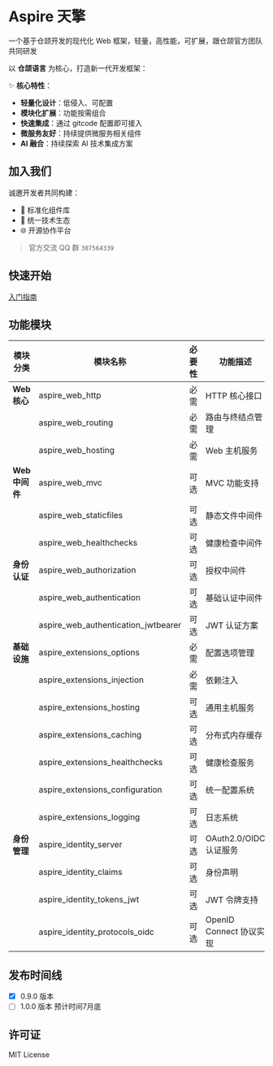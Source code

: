 # Aspire 天擎

一个基于仓颉开发的现代化 Web 框架，轻量，高性能，可扩展，跟仓颉官方团队共同研发

以 **仓颉语言** 为核心，打造新一代开发框架：

✨ **核心特性**：

- **轻量化设计**：低侵入、可配置
- **模块化扩展**：功能按需组合
- **快速集成**：通过 gitcode 配置即可接入
- **微服务友好**：持续提供微服务相关组件
- **AI 融合**：持续探索 AI 技术集成方案

## 加入我们

诚邀开发者共同构建：

- 🧩 标准化组件库
- 🔗 统一技术生态
- 🌐 开源协作平台

> 官方交流 QQ 群 `307564339`

## 快速开始

[入门指南](https://gitcode.com/soulsoft/aspire/tree/main/aspire_web_quickstart)

## 功能模块

| 模块分类       | 模块名称                            | 必要性 | 功能描述                |
| -------------- | ----------------------------------- | ------ | ----------------------- |
| **Web 核心**   | aspire_web_http                     | 必需   | HTTP 核心接口           |
|                | aspire_web_routing                  | 必需   | 路由与终结点管理        |
|                | aspire_web_hosting                  | 必需   | Web 主机服务            |
| **Web 中间件** | aspire_web_mvc                      | 可选   | MVC 功能支持            |
|                | aspire_web_staticfiles              | 可选   | 静态文件中间件          |
|                | aspire_web_healthchecks             | 可选   | 健康检查中间件          |
| **身份认证**   | aspire_web_authorization            | 可选   | 授权中间件              |
|                | aspire_web_authentication           | 可选   | 基础认证中间件          |
|                | aspire_web_authentication_jwtbearer | 可选   | JWT 认证方案            |
| **基础设施**   | aspire_extensions_options           | 必需   | 配置选项管理            |
|                | aspire_extensions_injection         | 必需   | 依赖注入                |
|                | aspire_extensions_hosting           | 可选   | 通用主机服务            |
|                | aspire_extensions_caching           | 可选   | 分布式内存缓存          |
|                | aspire_extensions_healthchecks      | 可选   | 健康检查服务            |
|                | aspire_extensions_configuration     | 可选   | 统一配置系统            |
|                | aspire_extensions_logging           | 可选   | 日志系统                |
| **身份管理**   | aspire_identity_server              | 可选   | OAuth2.0/OIDC 认证服务  |
|                | aspire_identity_claims              | 可选   | 身份声明                |
|                | aspire_identity_tokens_jwt          | 可选   | JWT 令牌支持            |
|                | aspire_identity_protocols_oidc      | 可选   | OpenID Connect 协议实现 |

## 发布时间线

- [x] 0.9.0 版本
- [ ] 1.0.0 版本 预计时间7月底

## 许可证

MIT License
